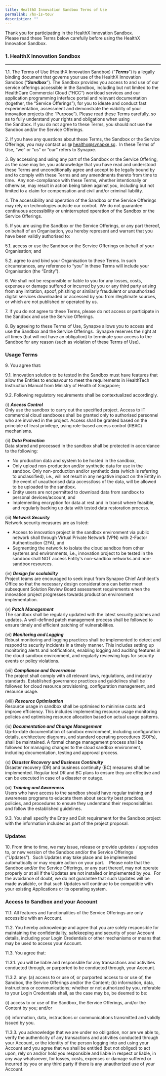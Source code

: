 ```yaml
---
title: HealthX Innovation Sandbox Terms of Use
permalink: /hx-is-tou/
description: ""
---
```

Thank you for participating in the HealthX Innovation Sandbox.  
Please read these Terms below carefully before using the HealthX Innovation Sandbox.


### 1. HealthX Innovation Sandbox
------------------

1.1\. The&nbsp;Terms of Use&nbsp;(HealthX Innovation Sandbox) (“***Terms***”) is a legally binding document that governs your use of the&nbsp;HealthX Innovation Sandbox&nbsp;(“***Sandbox***”). The Sandbox provides you access to and use of our service offerings accessible in the Sandbox, including but not limited to the HealthCare Commercial Cloud (“HCC”) workload services and our application programming interface portal and relevant documentation (together, the “Service Offerings”), for you to ideate and conduct fast experimentation, assessment and demonstrate the viability of your innovation projects (the&nbsp;“Purpose”).&nbsp;Please read these Terms carefully, so as to fully understand your rights and obligations when using the&nbsp;Sandbox.&nbsp;If you do not agree to these Terms, you should not use the Sandbox and/or the Service Offerings.

2\. If you have any questions about these Terms, the Sandbox or the Service Offerings, you may contact us @ [healthx@synapxe.sg](mailto:healthx@ihis.com.sg).&nbsp; In these Terms of Use, “we” or “us” or “our” refers to Synapxe. 

3\. By accessing and using any part of the Sandbox or the Service Offering, as the case may be, you acknowledge that you have read and understood these Terms and unconditionally agree and accept to be legally bound by and to comply with these Terms and any amendments thereto from time to time.&nbsp; Any non-compliance with these Terms, whether intentionally or otherwise, may result in action being taken against you, including but not limited to a claim for compensation and civil and/or criminal liability.

4\. The accessibility and operation of the Sandbox or the Service Offerings may rely on technologies outside our control.&nbsp; We do not guarantee continuous accessibility or uninterrupted operation of the Sandbox or the Service Offerings.

5\. If you are using the Sandbox or the Service Offerings, or any part thereof, on behalf of an Organisation, you hereby represent and warrant that you have been validly authorised to: 

5.1\. access or use the Sandbox or the Service Offerings on behalf of your Organisation; and

5.2\. agree to and bind your Organisation to these Terms. In such circumstances, any reference to “you” in these Terms will include your Organisation (the “Entity”).

6\. We shall not be responsible or liable to you for any losses, costs, expenses or damage suffered or incurred by you or any third party arising from any imitation, spoof, phishing or similarly fraudulent or unauthorized digital services downloaded or accessed by you from illegitimate sources, or which are not published or operated by us.

7\. If you do not agree to these Terms, please do not access or participate in the Sandbox and use the Service Offerings.

8\. By agreeing to these Terms of Use, Synapxe allows you to access and use the Sandbox and the Service Offerings.&nbsp; Synapxe reserves the right at all times (but will not have an obligation) to terminate your access to the Sandbox for any reason (such as violation of these Terms of Use).

### Usage Terms

9\. You agree that:

9.1\. innovation solution to be tested in the Sandbox must have features that allow the Entities to endeavour to meet the requirements in HealthTech Instruction Manual from Ministry of Health of Singapore;

9.2\. Following regulatory requirements shall be contextualized accordingly.

(i) ***Access Control***<br>Only use the sandbox to carry out the specified project.  Access to IT commercial cloud sandboxes shall be granted only to authorised personnel who are involved in the project.   Access shall be granted based on the principle of least privilege, using role-based access control (RBAC) mechanisms.

(ii) ***Data Protection***<br>Data stored and processed in the sandbox shall be protected in accordance to the following:
* No production data and system to be hosted in the sandbox,
* Only upload non-production and/or synthetic data for use in the sandbox.  Only non-production and/or synthetic data (which is referring to unclassified), i.e., will not result in any negative impact on the Entity in the event of unauthorised data access/loss of the data, will be allowed to be uploaded to the sandbox.
* Entity users are not permitted to download data from sandbox to personal devices/account, and
* Implementing encryption for data at rest and in transit where feasible, and regularly backing up data with tested data restoration process.

(iii) ***Network Security***<br>Network security measures are as listed:
* Access to innovation project in the sandbox environment via public network shall through Virtual Private Network (VPN) with 2-Factor Authentication (2FA), and
* Segmenting the network to isolate the cloud sandbox from other systems and environments, i.e., innovation project to be tested in the sandbox shall NOT access Entity's non-sandbox networks and non-sandbox resources. 

(iv) ***Design for scalability***<br>Project teams are encouraged to seek input from Synapxe Chief Architect's Office so that the necessary design considerations can better meet subsequent Solution Review Board assessment requirements when the innovation project progresses towards production environment implementation.

(v) ***Patch Management***<br>The sandbox shall be regularly updated with the latest security patches and updates.  A well-defined patch management process shall be followed to ensure timely and efficient patching of vulnerabilities.

(vi) ***Monitoring and Logging***<br>Robust monitoring and logging practices shall be implemented to detect and respond to security incidents in a timely manner.  This includes setting up monitoring alerts and notifications, enabling logging and auditing features in the cloud sandbox environment, and regularly reviewing logs for security events or policy violations.

(vii) ***Compliance and Governance***<br>The project shall comply with all relevant laws, regulations, and industry standards.  Established governance practices and guidelines shall be followed for cloud resource provisioning, configuration management, and resource usage.

(viii) ***Resource Optimisation*** <br>Resource usage in sandbox shall be optimised to minimise costs and improve efficiency.  This includes implementing resource usage monitoring policies and optimising resource allocation based on actual usage patterns.

(ix) ***Documentation and Change Management***<br>Up-to-date documentation of sandbox environment, including configuration details, architecture diagrams, and standard operating procedures (SOPs), shall be maintained.  A formal change management process shall be followed for managing changes to the cloud sandbox environment, including documentation, testing and approval process.

(x) ***Disaster Recovery and Business Continuity***<br>Disaster recovery (DR) and business continuity (BC) measures shall be implemented.  Regular test DR and BC plans to ensure they are effective and can be executed in case of a disaster or outage.

(xi) ***Training and Awareness***<br>Users who have access to the sandbox should have regular training and awareness programs to educate them about security best practices, policies, and procedures to ensure they understand their responsibilities and follow the established guidelines.  

9.3\. You shall specify the Entry and Exit requirement for the Sandbox project with the information included as part of the project proposal.
 
### Updates
10\. From time to time, we may issue, release or provide updates / upgrades to, or new version of the Sandbox and/or the Service Offerings (“Updates”).&nbsp; Such Updates may take place and be implemented automatically or may require action on your part.&nbsp;&nbsp;&nbsp; Please note that the Sandbox and/or the Service Offerings, or any part thereof, may not operate properly or at all if the Updates are not installed or implemented by you.&nbsp; For the avoidance of doubt, we do not guarantee that such Updates will be made available, or that such Updates will continue to be compatible with your existing Applications or its operating system.&nbsp;&nbsp;&nbsp;

   
### Access to Sandbox and your Account
11.1\. All features and functionalities of the Service Offerings are only accessible with an Account.

11.2\. You hereby acknowledge and agree that you are solely responsible for maintaining the confidentiality, safekeeping and security of your Account details, including your Login Credentials or other mechanisms or means that may be used to access your Account.

11.3\. You agree that:

11.3.1\. you will be liable and responsible for any transactions and activities conducted through, or purported to be conducted through, your Account.

11.3.2\. any: (a) access to or use of, or purported access to or use of, the Sandbox, the Service Offerings and/or the Content; (b) information, data, instructions or communications; whether or not authorized by you, referable to your Login Credentials shall, as the case may be, be deemed to be:

(i) access to or use of the Sandbox, the Service Offerings, and/or the Content by you; and/or

(ii) information, data, instructions or communications transmitted and validly issued by you.

11.3.3\. you acknowledge that we are under no obligation, nor are we able to, verify the authenticity of any transactions and activities conducted through your Account, or the identity of the person logging into and using your Account and you agree that we shall be entitled (but not obliged) to act upon, rely on and/or hold you responsible and liable in respect or liable, in any way whatsoever, for losses, costs, expenses or damage suffered or incurred by you or any third party if there is any unauthorized use of your Account.